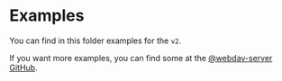 # Examples

You can find in this folder examples for the `v2`.

If you want more examples, you can find some at the [@webdav-server GitHub](https://github.com/OpenMarshal/npm-WebDAV-Server-Types/tree/master/repositories).
